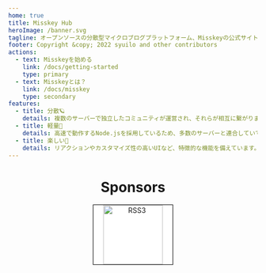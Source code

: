```yaml
---
home: true
title: Misskey Hub
heroImage: /banner.svg
tagline: オープンソースの分散型マイクロブログプラットフォーム、Misskeyの公式サイト
footer: Copyright &copy; 2022 syuilo and other contributors
actions:
  - text: Misskeyを始める
    link: /docs/getting-started
    type: primary
  - text: Misskeyとは？
    link: /docs/misskey
    type: secondary
features:
  - title: 分散🪐
    details: 複数のサーバーで独立したコミュニティが運営され、それらが相互に繋がります。
  - title: 軽量🚀
    details: 高速で動作するNode.jsを採用しているため、多数のサーバーと連合していても軽量に動作します。
  - title: 楽しい🍮
    details: リアクションやカスタマイズ性の高いUIなど、特徴的な機能を備えています。
---
```


<ClientOnly>
	<MkParticles/>
</ClientOnly>

<div class="contents">

# Sponsors
<div class="sponsors">
	<a class="rss3" title="RSS3" href="https://rss3.io/" target="_blank"><img src="/sponsors/rss3.svg" alt="RSS3"></a>
</div>
</div>

<style>
.hero {
	position: relative;
	z-index: 2;
}

.contents {
	text-align: center;
}

.sponsors {
	text-align: center;
	margin-bottom: 32px;
}

.sponsors > .rss3 {
	display: inline-block;
	padding: 0px 20px;
	background: #fff;
	border: solid 1px #000;
}
.sponsors > .rss3 img {
	display: inline-block;
	height: 120px;
}
</style>
